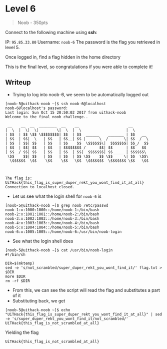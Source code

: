 # Level 6

> Noob - 350pts

Connect to the following machine using __ssh__:

IP: `95.85.33.80`
Username: `noob-6`
The password is the flag you retrieved in level 5.

Once logged in, find a flag hidden in the home directory

This is the final level, so congratulations if you were able to complete it!

## Writeup

- Trying to log into noob-6, we seem to be automatically logged out

```
[noob-5@uithack-noob ~]$ ssh noob-6@localhost
noob-6@localhost's password: 
Last login: Sun Oct 15 20:50:02 2017 from uithack-noob
Welcome to the final noob challenge..

 __    __  __  ________  __    __                      __       
|  \  |  \|  \|        \|  \  |  \                    |  \      
| $$  | $$ \$$ \$$$$$$$$| $$  | $$  ______    _______ | $$   __ 
| $$  | $$|  \   | $$   | $$__| $$ |      \  /       \| $$  /  \
| $$  | $$| $$   | $$   | $$    $$  \$$$$$$\|  $$$$$$$| $$_/  $$
| $$  | $$| $$   | $$   | $$$$$$$$ /      $$| $$      | $$   $$ 
| $$__/ $$| $$   | $$   | $$  | $$|  $$$$$$$| $$_____ | $$$$$$\ 
 \$$    $$| $$   | $$   | $$  | $$ \$$    $$ \$$     \| $$  \$$\
  \$$$$$$  \$$    \$$    \$$   \$$  \$$$$$$$  \$$$$$$$ \$$   \$$
                                                                
                                                                
                                                                
The flag is: UiTHack{this_flag_is_super_duper_rekt_you_wont_find_it_at_all}
Connection to localhost closed.
```

- Let us see what the login shell for `noob-6` is

```
[noob-5@uithack-noob ~]$ grep noob /etc/passwd
noob-1:x:1000:1000::/home/noob-1:/bin/bash
noob-2:x:1001:1001::/home/noob-2:/bin/bash
noob-3:x:1002:1002::/home/noob-3:/bin/bash
noob-4:x:1003:1003::/home/noob-4:/bin/bash
noob-5:x:1004:1004::/home/noob-5:/bin/bash
noob-6:x:1005:1005::/home/noob-6:/usr/bin/noob-login
```

- See what the login shell does

```
[noob-5@uithack-noob ~]$ cat /usr/bin/noob-login 
#!/bin/sh

DIR=$(mktemp)
sed -e 's/not_scrambled/super_duper_rekt_you_wont_find_it/' flag.txt > $DIR
more $DIR
rm -rf $DIR
```

- From this, we can see the script will read the flag and substitutes a part of it
- Substituting back, we get

```
[noob-5@uithack-noob ~]$ echo "UiTHack{this_flag_is_super_duper_rekt_you_wont_find_it_at_all}" | sed -e 's/super_duper_rekt_you_wont_find_it/not_scrambled/'
UiTHack{this_flag_is_not_scrambled_at_all}
```

Yielding the flag

`UiTHack{this_flag_is_not_scrambled_at_all}`
